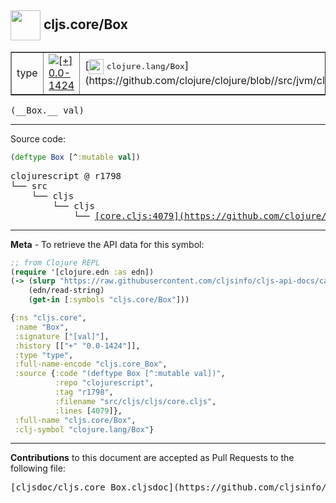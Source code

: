 ## <img width="48px" valign="middle" src="http://i.imgur.com/Hi20huC.png"> cljs.core/Box

 <table border="1">
<tr>

<td>type</td>
<td><a href="https://github.com/cljsinfo/cljs-api-docs/tree/0.0-1424"><img valign="middle" alt="[+] 0.0-1424" src="https://img.shields.io/badge/+-0.0--1424-lightgrey.svg"></a> </td>
<td>
[<img height="24px" valign="middle" src="http://i.imgur.com/1GjPKvB.png"> <samp>clojure.lang/Box</samp>](https://github.com/clojure/clojure/blob//src/jvm/clojure/lang/Box.java)
</td>
</tr>
</table>

 <samp>
(__Box.__ val)<br>
</samp>

---





Source code:

```clj
(deftype Box [^:mutable val])
```

 <pre>
clojurescript @ r1798
└── src
    └── cljs
        └── cljs
            └── <ins>[core.cljs:4079](https://github.com/clojure/clojurescript/blob/r1798/src/cljs/cljs/core.cljs#L4079)</ins>
</pre>


---

__Meta__ - To retrieve the API data for this symbol:

```clj
;; from Clojure REPL
(require '[clojure.edn :as edn])
(-> (slurp "https://raw.githubusercontent.com/cljsinfo/cljs-api-docs/catalog/cljs-api.edn")
    (edn/read-string)
    (get-in [:symbols "cljs.core/Box"]))
```

```clj
{:ns "cljs.core",
 :name "Box",
 :signature ["[val]"],
 :history [["+" "0.0-1424"]],
 :type "type",
 :full-name-encode "cljs.core_Box",
 :source {:code "(deftype Box [^:mutable val])",
          :repo "clojurescript",
          :tag "r1798",
          :filename "src/cljs/cljs/core.cljs",
          :lines [4079]},
 :full-name "cljs.core/Box",
 :clj-symbol "clojure.lang/Box"}

```

---

__Contributions__ to this document are accepted as Pull Requests to the following file:

 <pre>
[cljsdoc/cljs.core_Box.cljsdoc](https://github.com/cljsinfo/cljs-api-docs/blob/master/cljsdoc/cljs.core_Box.cljsdoc)
</pre>

